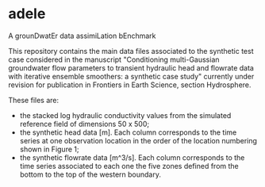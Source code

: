 # adele
A grounDwatEr data assimiLation bEnchmark

This repository contains the main data files associated to the synthetic test case considered in the manuscript "Conditioning multi-Gaussian groundwater flow parameters to transient hydraulic head and flowrate data with iterative ensemble smoothers: a synthetic case study" currently under revision for publication in Frontiers in Earth Science, section Hydrosphere. 

These files are:
- the stacked log hydraulic conductivity values from the simulated reference field of dimensions 50 x 500;
- the synthetic head data [m]. Each column corresponds to the time series at one observation location in the order of the
location numbering shown in Figure 1;
- the synthetic flowrate data [m^3/s]. Each column corresponds to the time series associated to each one the five zones 
defined from the bottom to the top of the western boundary.



